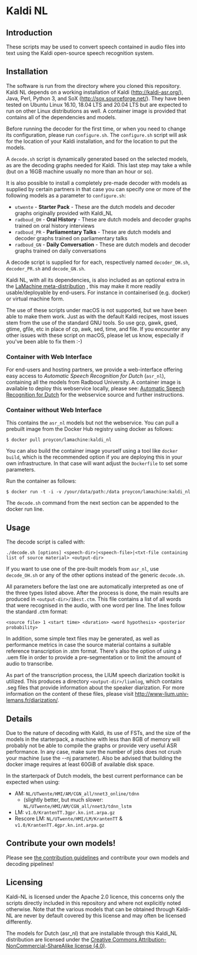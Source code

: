 # Kaldi NL


## Introduction

These scripts may be used to convert speech contained in audio files into text using the Kaldi open-source speech
recognition system.

## Installation

The software is run from the directory where you cloned this repository.  Kaldi NL depends on a working installation of
Kaldi (http://kaldi-asr.org/), Java, Perl, Python 3, and SoX (http://sox.sourceforge.net/).  They have been tested on
Ubuntu Linux 16.10, 18.04 LTS and 20.04 LTS but are expected to run on other Linux distributions as well. A container
image is provided that contains all of the dependencies and models.

Before running the decoder for the first time, or when you need to change its configuration, please run ``configure.sh``.
The ``configure.sh`` script will ask for the location of your Kaldi installation, and for the location to put the models.

A ``decode.sh`` script is dynamically generated based on the selected models, as
are the decoding graphs needed for Kaldi. This last step may take a while (but on a 16GB machine usually no more than an hour or so).

It is also possible to install a completely pre-made decoder with models as supplied by certain partners
in that case you can specify one or more of the following models as a parameter to ``configure.sh``:

* `utwente` - **Starter Pack** - These are the dutch models and decoder graphs originally provided with Kaldi_NL
* `radboud_OH` - **Oral History** - These are dutch models and decoder graphs trained on oral history interviews
* `radboud_PR` - **Parliamentary Talks** - These are dutch models and decoder graphs trained on parliamentary talks
* `radboud_GN` - **Daily Conversation** - These are dutch models and decoder graphs trained on daily conversations

A decode script is supplied for for each, respectively named ``decoder_OH.sh``, ``decoder_PR.sh`` and ``decode_GN.sh``.

Kaldi NL, with all its dependencies, is also included as an optional extra in the [LaMachine
meta-distribution](https://proycon.github.io/LaMachine) , this may make it more readily usable/deployable by end-users.
For instance in containerised (e.g. docker) or virtual machine form.

The use of these scripts under macOS is not supported, but we have been able to make them work. Just as with the default
Kaldi recipes, most issues stem from the use of the standard GNU tools. So use gcp, gawk, gsed, gtime, gfile, etc
in place of cp, awk, sed, time, and file.
If you encounter any other issues with these script on macOS, please let us know, especially if you've been able to fix them :-)

### Container with Web Interface

For end-users and hosting partners, we provide a web-interface offering easy access to *Automatic Speech Recognition for
Dutch* (`asr_nl`), containing all the models from Radboud University. A container image is available to deploy this
webservice locally, please see: [Automatic Speech Recognition for
Dutch](https://github.com/opensource-spraakherkenning-nl/asr_nl) for the webservice source and further instructions.

### Container without Web Interface

This contains the `asr_nl` models but not the webservice.
You can pull a prebuilt image from the Docker Hub registry using docker as follows:

```
$ docker pull proycon/lamachine:kaldi_nl
```

You can also build the container image yourself using a tool like ``docker build``, which is the recommended option if you are deploying this
in your own infrastructure. In that case will want adjust the ``Dockerfile`` to set some parameters.

Run the container as follows:

```
$ docker run -t -i -v /your/data/path:/data proycon/lamachine:kaldi_nl
```

The `decode.sh` command from the next section can be appended to the docker run line.

## Usage

The decode script is called with:

`./decode.sh [options] <speech-dir>|<speech-file>|<txt-file containing list of source material> <output-dir>`

If you want to use one of the pre-built models from `asr_nl`, use `decode_OH.sh` or any of the other options instead of the generic `decode.sh`.

All parameters before the last one are automatically interpreted as one of the three types listed above.
After the process is done, the main results are produced in `<output-dir>/1Best.ctm`. This file contains a list of all
words that were recognised in the audio, with one word per line. The lines follow the standard .ctm format:

`<source file> 1 <start time> <duration> <word hypothesis> <posterior probability>`

In addition, some simple text files may be generated, as well as performance metrics in case the source material contains
a suitable reference transcription in .stm format. There's also the option of using a .uem file in order to provide a
pre-segmentation or to limit the amount of audio to transcribe.

As part of the transcription process, the LIUM speech diarization toolkit is utilized. This produces a directory
`<output-dir>/liumlog`, which contains .seg files that provide information about the speaker diarization. For more
information on the content of these files, please visit http://www-lium.univ-lemans.fr/diarization/.


## Details

Due to the nature of decoding with Kaldi, its use of FSTs, and the size of the models in the starterpack, a machine with
less than 8GB of memory will probably not be able to compile the graphs or provide very useful ASR performance. In any case, make sure the number of jobs does not crush your machine (use the --nj parameter). Also be advised that building the docker image requires at least 60GiB of available disk space.

In the starterpack of Dutch models, the best current performance can be expected when using:

* AM: ``NL/UTwente/HMI/AM/CGN_all/nnet3_online/tdnn``
    * (slightly better, but much slower: ``NL/UTwente/HMI/AM/CGN_all/nnet3/tdnn_lstm``
* LM: ``v1.0/KrantenTT.3gpr.kn.int.arpa.gz``
* Rescore LM: ``NL/UTwente/HMI/LM/KrantenTT`` & ``v1.0/KrantenTT.4gpr.kn.int.arpa.gz``

## Contribute your own models!

Please see [the contribution guidelines](CONTRIBUTING.md) and contribute your own models and decoding pipelines!

## Licensing

Kaldi-NL is licensed under the Apache 2.0 licence, this concerns only the scripts directly included in this repository
and where not explicitly noted otherwise. Note that the various models that can be obtained through Kaldi-NL are never by
default covered by this license and may often be licensed differently.

The models for Dutch (asr_nl) that are installable through this Kaldi_NL distribution are licensed under the [Creative Commons
Attribution-NonCommercial-ShareAlike license (4.0)](https://creativecommons.org/licenses/by-nc-sa/4.0/legalcode).


